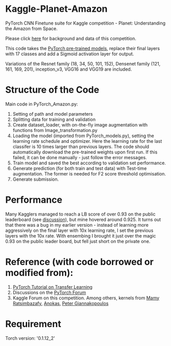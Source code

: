 # Kaggle-Planet-Amazon
PyTorch CNN Finetune suite for Kaggle competition - Planet: Understanding the Amazon from Space.

Please click [here](https://www.kaggle.com/c/planet-understanding-the-amazon-from-space) for background and data of this competition.

This code takes the [PyTorch pre-trained models](http://pytorch.org/docs/master/torchvision/models.html), replace their final layers with 17 classes and add a Sigmoid activation layer for output. 

Variations of the Resnet family (18, 34, 50, 101, 152), Densenet family (121, 161, 169, 201), inception_v3, VGG16 and VGG19 are included.

# Structure of the Code
Main code in PyTorch_Amazon.py:
   1. Setting of path and model parameters
   1. Splitting data for training and validation
   1. Create dataset_loader, with on-the-fly image augmentation with functions from Image_transformation.py
   1. Loading the model (imported from PyTorch_models.py), setting the learning rate schedule and optimizer. Here the learning rate for the last classifer is 10 times larger than previous layers. The code should automatically download the pre-trained weights upon first run. If this failed, it can be done manually - just follow the error messages.
   1. Train model and saved the best according to validation set performance.
   1. Generate prediction (for both train and test data) with Test-time augmentation. The former is needed for F2 score threshold optimisation.
   1. Generate submission.

# Performance
Many Kagglers managed to reach a LB score of over 0.93 on the public leaderboard (see [discussion](https://www.kaggle.com/c/planet-understanding-the-amazon-from-space/discussion/35797)), but mine hovered around 0.925. It turns out that there was a bug in my earlier version - instead of learning more aggressively on the final layer with 10x learning rate, I set the previous layers with the 10x rate. With ensembing I brought it just over the magic 0.93 on the public leader board, but fell just short on the private one.


# Reference (with code borrowed or modified from):
1. [PyTorch Tutorial on Transfer Learning](http://pytorch.org/tutorials/)
2. Discussions on the [PyTorch Forum](https://discuss.pytorch.org/t/how-to-perform-finetuning-in-pytorch/419/11)
3. Kaggle Forum on this competition. Among others, kernels from [Mamy Ratsimbazafy](https://www.kaggle.com/mratsim/starting-kit-for-pytorch-deep-learning), [Anokas](https://www.kaggle.com/c/planet-understanding-the-amazon-from-space/discussion/32475), [Peter Giannakopoulos](https://www.kaggle.com/petrosgk/keras-vgg19-0-93028-private-lb)

# Requirement
Torch version: '0.1.12_2'
